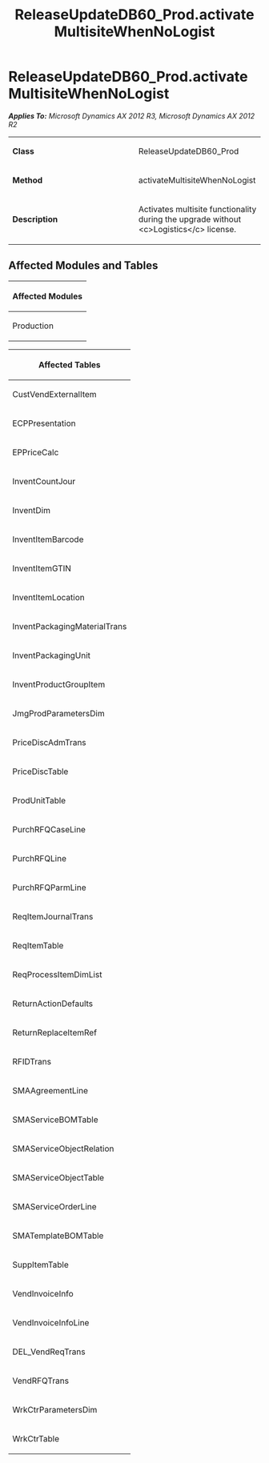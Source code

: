 ﻿---
title: ReleaseUpdateDB60_Prod.activateMultisiteWhenNoLogist
TOCTitle: ReleaseUpdateDB60_Prod.activateMultisiteWhenNoLogist
ms:assetid: 2bdb0446-269e-4a7c-56c0-b46fabf059ef
ms:mtpsurl: https://msdn.microsoft.com/en-us/library/JJ735960(v=AX.60)
ms:contentKeyID: 49707377
ms.date: 05/18/2015
mtps_version: v=AX.60
---

# ReleaseUpdateDB60\_Prod.activateMultisiteWhenNoLogist 


_**Applies To:** Microsoft Dynamics AX 2012 R3, Microsoft Dynamics AX 2012 R2_

<table>
<colgroup>
<col style="width: 50%" />
<col style="width: 50%" />
</colgroup>
<tbody>
<tr class="odd">
<td><p><strong>Class</strong></p></td>
<td><p>ReleaseUpdateDB60_Prod</p></td>
</tr>
<tr class="even">
<td><p><strong>Method</strong></p></td>
<td><p>activateMultisiteWhenNoLogist</p></td>
</tr>
<tr class="odd">
<td><p><strong>Description</strong></p></td>
<td><p>Activates multisite functionality during the upgrade without &lt;c&gt;Logistics&lt;/c&gt; license.</p></td>
</tr>
</tbody>
</table>


## Affected Modules and Tables

<table>
<colgroup>
<col style="width: 100%" />
</colgroup>
<thead>
<tr class="header">
<th><p>Affected Modules</p></th>
</tr>
</thead>
<tbody>
<tr class="odd">
<td><p>Production</p></td>
</tr>
</tbody>
</table>


<table>
<colgroup>
<col style="width: 100%" />
</colgroup>
<thead>
<tr class="header">
<th><p>Affected Tables</p></th>
</tr>
</thead>
<tbody>
<tr class="odd">
<td><p>CustVendExternalItem</p></td>
</tr>
<tr class="even">
<td><p>ECPPresentation</p></td>
</tr>
<tr class="odd">
<td><p>EPPriceCalc</p></td>
</tr>
<tr class="even">
<td><p>InventCountJour</p></td>
</tr>
<tr class="odd">
<td><p>InventDim</p></td>
</tr>
<tr class="even">
<td><p>InventItemBarcode</p></td>
</tr>
<tr class="odd">
<td><p>InventItemGTIN</p></td>
</tr>
<tr class="even">
<td><p>InventItemLocation</p></td>
</tr>
<tr class="odd">
<td><p>InventPackagingMaterialTrans</p></td>
</tr>
<tr class="even">
<td><p>InventPackagingUnit</p></td>
</tr>
<tr class="odd">
<td><p>InventProductGroupItem</p></td>
</tr>
<tr class="even">
<td><p>JmgProdParametersDim</p></td>
</tr>
<tr class="odd">
<td><p>PriceDiscAdmTrans</p></td>
</tr>
<tr class="even">
<td><p>PriceDiscTable</p></td>
</tr>
<tr class="odd">
<td><p>ProdUnitTable</p></td>
</tr>
<tr class="even">
<td><p>PurchRFQCaseLine</p></td>
</tr>
<tr class="odd">
<td><p>PurchRFQLine</p></td>
</tr>
<tr class="even">
<td><p>PurchRFQParmLine</p></td>
</tr>
<tr class="odd">
<td><p>ReqItemJournalTrans</p></td>
</tr>
<tr class="even">
<td><p>ReqItemTable</p></td>
</tr>
<tr class="odd">
<td><p>ReqProcessItemDimList</p></td>
</tr>
<tr class="even">
<td><p>ReturnActionDefaults</p></td>
</tr>
<tr class="odd">
<td><p>ReturnReplaceItemRef</p></td>
</tr>
<tr class="even">
<td><p>RFIDTrans</p></td>
</tr>
<tr class="odd">
<td><p>SMAAgreementLine</p></td>
</tr>
<tr class="even">
<td><p>SMAServiceBOMTable</p></td>
</tr>
<tr class="odd">
<td><p>SMAServiceObjectRelation</p></td>
</tr>
<tr class="even">
<td><p>SMAServiceObjectTable</p></td>
</tr>
<tr class="odd">
<td><p>SMAServiceOrderLine</p></td>
</tr>
<tr class="even">
<td><p>SMATemplateBOMTable</p></td>
</tr>
<tr class="odd">
<td><p>SuppItemTable</p></td>
</tr>
<tr class="even">
<td><p>VendInvoiceInfo</p></td>
</tr>
<tr class="odd">
<td><p>VendInvoiceInfoLine</p></td>
</tr>
<tr class="even">
<td><p>DEL_VendReqTrans</p></td>
</tr>
<tr class="odd">
<td><p>VendRFQTrans</p></td>
</tr>
<tr class="even">
<td><p>WrkCtrParametersDim</p></td>
</tr>
<tr class="odd">
<td><p>WrkCtrTable</p></td>
</tr>
</tbody>
</table>

  


